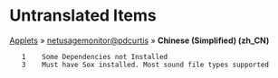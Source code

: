 # Untranslated Items
[Applets](../../../README.md) &#187; [netusagemonitor@pdcurtis](../README.md) &#187; **Chinese (Simplified) (zh_CN)**

       1	Some Dependencies not Installed
       3	Must have Sox installed. Most sound file types supported
